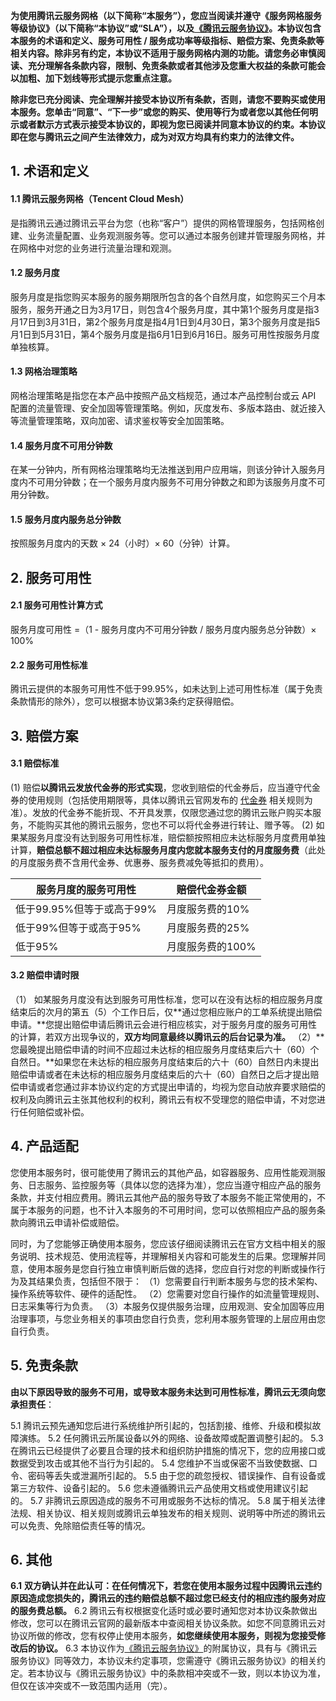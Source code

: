 **为使用腾讯云服务网格（以下简称“本服务”），您应当阅读并遵守《服务网格服务等级协议》（以下简称“本协议”或“SLA”），以及[《腾讯云服务协议》](https://cloud.tencent.com/document/product/301/1967)。本协议包含本服务的术语和定义、服务可用性 / 服务成功率等级指标、赔偿方案、免责条款等相关内容。除非另有约定，本协议不适用于服务网格内测的功能。请您务必审慎阅读、充分理解各条款内容，限制、免责条款或者其他涉及您重大权益的条款可能会以加粗、加下划线等形式提示您重点注意。**

**除非您已充分阅读、完全理解并接受本协议所有条款，否则，请您不要购买或使用本服务。您单击“同意”、“下一步”或您的购买、使用等行为或者您以其他任何明示或者默示方式表示接受本协议的，即视为您已阅读并同意本协议的约束。本协议即在您与腾讯云之间产生法律效力，成为对双方均具有约束力的法律文件。** 

## 1. 术语和定义

#### 1.1 腾讯云服务网格（Tencent Cloud Mesh）

  是指腾讯云通过腾讯云平台为您（也称“客户”）提供的网格管理服务，包括网格创建、业务流量配置、业务观测服务等。您可以通过本服务创建并管理服务网格，并在网格中对您的业务进行流量治理和观测。

#### 1.2 服务月度

  服务月度是指您购买本服务的服务期限所包含的各个自然月度，如您购买三个月本服务，服务开通之日为3月17日，则包含4个服务月度，其中第1个服务月度是指3月17日到3月31日，第2个服务月度是指4月1日到4月30日，第3个服务月度是指5月1日到5月31日，第4个服务月度是指6月1日到6月16日。服务可用性按服务月度单独核算。

#### 1.3 网格治理策略

 网格治理策略是指您在本产品中按照产品文档规范，通过本产品控制台或云 API 配置的流量管理、安全加固等管理策略。例如，灰度发布、多版本路由、就近接入等流量管理策略，双向加密、请求鉴权等安全加固策略。

#### 1.4 服务月度不可用分钟数

  在某一分钟内，所有网格治理策略均无法推送到用户应用端，则该分钟计入服务月度内不可用分钟数；在一个服务月度内服务不可用分钟数之和即为该服务月度不可用分钟数。

#### 1.5 服务月度内服务总分钟数

  按照服务月度内的天数 × 24（小时）× 60（分钟）计算。 

## 2. 服务可用性

#### 2.1 服务可用性计算方式

  服务月度可用性 =（1 - 服务月度内不可用分钟数 / 服务月度内服务总分钟数）× 100%

#### 2.2 服务可用性标准

  腾讯云提供的本服务可用性不低于99.95%，如未达到上述可用性标准（属于免责条款情形的除外），您可以根据本协议第3条约定获得赔偿。

## 3. 赔偿方案

#### 3.1 赔偿标准

  (1) 赔偿**以腾讯云发放代金券的形式实现**，您收到赔偿的代金券后，应当遵守代金券的使用规则（包括使用期限等，具体以腾讯云官网发布的 [代金券](https://cloud.tencent.com/document/product/555/7428) 相关规则为准）。发放的代金券不能折现、不开具发票，仅限您通过您的腾讯云账户购买本服务，不能购买其他的腾讯云服务，您也不可以将代金券进行转让、赠予等。
  (2) 如果某服务月度没有达到服务可用性标准，赔偿额按照相应未达标服务月度费用单独计算，**赔偿总额不超过相应未达标服务月度内您就本服务支付的月度服务费**（此处的月度服务费不含用代金券、优惠券、服务费减免等抵扣的费用）。


| 服务月度的服务可用性 | 赔偿代金券金额 |
| ---- | ---- |
| 低于99.95%但等于或高于99% | 月度服务费的10% |
| 低于99%但等于或高于95%  | 月度服务费的25% |
| 低于95%          | 月度服务费的100% |
 

#### 3.2 赔偿申请时限

（1） 如某服务月度没有达到服务可用性标准，您可以在没有达标的相应服务月度结束后的次月的第五（5）个工作日后，仅**通过您相应账户的工单系统提出赔偿申请。**您提出赔偿申请后腾讯云会进行相应核实，对于服务月度的服务可用性的计算，若双方出现争议的，**双方均同意最终以腾讯云的后台记录为准。**
（2）**您最晚提出赔偿申请的时间不应超过未达标的相应服务月度结束后六十（60）个自然日。**如果您在未达标的相应服务月度结束后的六十（60）自然日内未提出赔偿申请或者在未达标的相应服务月度结束后的六十（60）自然日之后才提出赔偿申请或者您通过非本协议约定的方式提出申请的，均视为您自动放弃要求赔偿的权利及向腾讯云主张其他权利的权利，腾讯云有权不受理您的赔偿申请，不对您进行任何赔偿或补偿。

## 4. 产品适配

您使用本服务时，很可能使用了腾讯云的其他产品，如容器服务、应用性能观测服务、日志服务、监控服务等（具体以您的选择为准），您应当遵守相应产品的服务条款，并支付相应费用。腾讯云其他产品的服务导致了本服务不能正常使用的，不属于本服务的问题，也不计入本服务的不可用时间，您可以依照相应产品的服务条款向腾讯云申请补偿或赔偿。

同时，为了您能够正确使用本服务，您应该仔细阅读腾讯云在官方文档中相关的服务说明、技术规范、使用流程等，并理解相关内容和可能发生的后果。您理解并同意，使用本服务是您自行独立审慎判断后做的选择，您应自行对您的判断或操作行为及其结果负责，包括但不限于：
（1）您需要自行判断本服务与您的技术架构、操作系统等软件、硬件的适配性。
（2）您需要对您自行操作的如流量管理规则、日志采集等行为负责。
（3）本服务仅提供服务治理，应用观测、安全加固等应用治理事项，与您业务相关的事项由您自行负责，您利用本服务管理的上层应用由您自行负责。 

## 5. 免责条款

**由以下原因导致的服务不可用，或导致本服务未达到可用性标准，腾讯云无须向您承担责任**：

 5.1 腾讯云预先通知您后进行系统维护所引起的，包括割接、维修、升级和模拟故障演练。
 5.2 任何腾讯云所属设备以外的网络、设备故障或配置调整引起的。
 5.3 在腾讯云已经提供了必要且合理的技术和组织防护措施的情况下，您的应用接口或数据受到攻击或其他不当行为引起的。
 5.4 您维护不当或保密不当致使数据、口令、密码等丢失或泄漏所引起的。
 5.5 由于您的疏忽授权、错误操作、自有设备或第三方软件、设备引起的。
 5.6 您未遵循腾讯云产品使用文档或使用建议引起的。
 5.7 非腾讯云原因造成的服务不可用或服务不达标的情况。
 5.8 属于相关法律法规、相关协议、相关规则或腾讯云单独发布的相关规则、说明等中所述的腾讯云可以免责、免除赔偿责任等的情况。

## 6. 其他

**6.1** **双方确认并在此认可：在任何情况下，若您在使用本服务过程中因腾讯云违约原因造成您损失的，腾讯云的违约赔偿总额不超过您已经支付的相应违约服务对应的服务费总额。**
6.2 腾讯云有权根据变化适时或必要时通知您对本协议条款做出修改，您可以在腾讯云官网的最新版本中查阅相关协议条款。如您不同意腾讯云对协议所做的修改，您有权停止使用本服务，**如您继续使用本服务，则视为您接受修改后的协议。**
6.3 本协议作为[《腾讯云服务协议》](https://cloud.tencent.com/document/product/301/1967)的附属协议，具有与《腾讯云服务协议》同等效力，本协议未约定事项，您需遵守《腾讯云服务协议》的相关约定。若本协议与《腾讯云服务协议》中的条款相冲突或不一致，则以本协议为准，但仅在该冲突或不一致范围内适用（完）。
